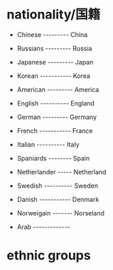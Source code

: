 # nationality/国籍

* Chinese  --------- China
* Russians --------- Russia
* Japanese --------- Japan
* Korean ----------- Korea

* American --------- America
* English ---------- England
* German   --------- Germany
* French ----------- France
* Italian ---------- Italy

* Spaniards -------- Spain
* Netherlander ----- Netherland

* Swedish ---------- Sweden
* Danish ----------- Denmark
* Norweigain ------- Norseland
* Arab -------------

# ethnic groups




